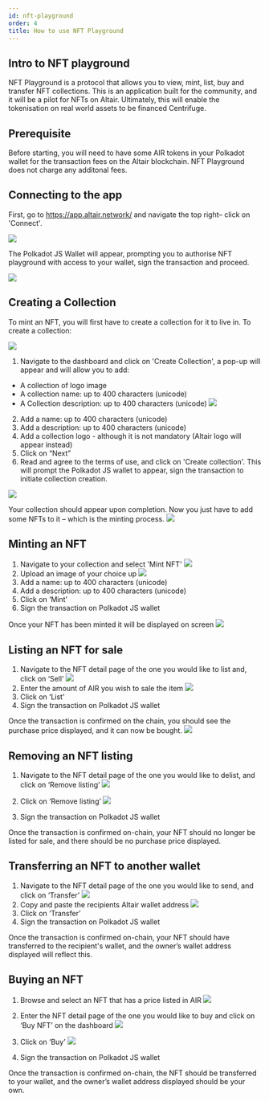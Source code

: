 ```yaml
---
id: nft-playground
order: 4
title: How to use NFT Playground
---
```


## Intro to NFT playground

NFT Playground is a protocol that allows you to view, mint, list, buy and transfer NFT collections.  This is an application built for the community, and it will be a pilot for NFTs on Altair. Ultimately,  this will enable the tokenisation on real world assets to be financed Centrifuge.


## Prerequisite

Before starting, you will need to have some AIR tokens in your Polkadot wallet for the transaction fees on the Altair blockchain. NFT Playground does not charge any additonal fees.

## Connecting to the app
First, go to https://app.altair.network/ and navigate the top right– click on 'Connect'. 

![](https://storage.googleapis.com/centrifuge-hackmd/upload_b15a427cbed854f60feb9725d98ba077.png)


The Polkadot JS Wallet will appear, prompting you to authorise NFT playground with access to your wallet, sign the transaction and proceed.

![](https://storage.googleapis.com/centrifuge-hackmd/upload_25fc9d2d483f92398abde3c84f990589.png)


## Creating a Collection
To mint an NFT, you will first have to create a collection for it to live in. To create a collection:

![](https://storage.googleapis.com/centrifuge-hackmd/upload_e70667a95130ca7e13fa10a2dee9d7de.png)

1)	Navigate to the dashboard and  click on 'Create Collection', a pop-up will appear and will allow you to add:

-	A collection of logo image
-	A collection name: up to 400 characters (unicode)
-	A Collection description: up to 400 characters (unicode)
![](https://storage.googleapis.com/centrifuge-hackmd/upload_6eae03d4c17a6ada749734a9f3af935b.png)

2)	Add a name: up to 400 characters (unicode)
3)	Add a description: up to 400 characters (unicode)
4)	Add a collection logo - although it is not mandatory (Altair logo will appear instead) 
5)	Click on  “Next”
6)	Read and agree to the terms of use, and click on 'Create collection'. This will prompt the Polkadot JS wallet to appear, sign the transaction to initiate collection creation.

![](https://storage.googleapis.com/centrifuge-hackmd/upload_d04296658ce983df69c8e41798a26a2c.png)


Your collection should appear upon completion. Now you just have to add some NFTs to it – which is the minting process.
![](https://storage.googleapis.com/centrifuge-hackmd/upload_546dc0ee9e88b037d13c844279309a59.png)

## Minting an NFT 

1)	Navigate to your collection and select 'Mint NFT'
![](https://storage.googleapis.com/centrifuge-hackmd/upload_9ef2f0dbd4335cbc454a7175d6eb8d8b.png)
2)	Upload an image of your choice up 
![](https://storage.googleapis.com/centrifuge-hackmd/upload_dc46f49b5b22bdf65f905dd7c64a9395.png)
3)	Add a name: up to 400 characters (unicode)
4)	Add a description: up to 400 characters (unicode)
5)	Click on ‘Mint’
6)	Sign the transaction on Polkadot JS wallet


Once your NFT has been minted it will be displayed on screen
![](https://storage.googleapis.com/centrifuge-hackmd/upload_b6b6669572ed94ee410aaf590b960429.png)

## Listing an NFT for sale

1)	Navigate to the NFT detail page of the one you would like to list and, click on ‘Sell’
![](https://storage.googleapis.com/centrifuge-hackmd/upload_d31786ce5a6015bad0a7781bccd3caba.png)
2)	Enter the amount of AIR you wish to sale the item
![](https://storage.googleapis.com/centrifuge-hackmd/upload_3ab0bf785965db676f406cffbfcde081.png)
3)	Click on ‘List’
4)	Sign the transaction on Polkadot JS wallet

Once the transaction is confirmed on the chain, you should see the purchase price displayed, and it can now be bought.
![](https://storage.googleapis.com/centrifuge-hackmd/upload_74045c9a7e5b3e243d720474d7e1e169.png)


## Removing an NFT listing

1.	Navigate to the NFT detail page of the one you would like to delist, and click on ‘Remove listing’
![](https://storage.googleapis.com/centrifuge-hackmd/upload_9ec4501e750dc2f89c97262daddc547f.png)

2.	Click on ‘Remove listing’
![](https://storage.googleapis.com/centrifuge-hackmd/upload_a48bfb262cb73f39684413d2169efa95.png)

3.	Sign the transaction on Polkadot JS wallet

Once the transaction is confirmed on-chain, your NFT should no longer be listed for sale, and there should be no purchase price displayed.

## Transferring an NFT to another wallet

1)	Navigate to the NFT detail page of the one you would like to send, and click on ‘Transfer’
![](https://storage.googleapis.com/centrifuge-hackmd/upload_5d177d8059c0da983acfa455a980b317.png)
2)	Copy and paste the recipients Altair wallet address
![](https://storage.googleapis.com/centrifuge-hackmd/upload_6df97fa74b0dd2e72dd7c32f278fb860.png)
3)	Click on ‘Transfer’
4)	Sign the transaction on Polkadot JS wallet

Once the transaction is confirmed on-chain, your NFT should have transferred to the recipient's wallet, and the owner’s wallet address displayed will reflect this.

## Buying an NFT
1.	Browse and select an NFT that has a price listed in AIR
![](https://storage.googleapis.com/centrifuge-hackmd/upload_bbd062049a77161479ae9af88606d9aa.png)
2.	Enter the NFT detail page of the one you would like to buy and click on ‘Buy NFT’ on the dashboard
![](https://storage.googleapis.com/centrifuge-hackmd/upload_5812a95a9758f7c6d929535425acddb2.png)
3.	Click on ‘Buy’
![](https://storage.googleapis.com/centrifuge-hackmd/upload_b96405c387d0351b05b28d163f290d06.png)

4.	Sign the transaction on Polkadot JS wallet

Once the transaction is confirmed on-chain, the NFT should be transferred to your wallet, and the owner’s wallet address displayed should be your own.
